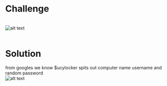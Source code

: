 # Challenge #
<br>![alt text](https://github.com/bzyo/CTFs/blob/master/2018/otter_ctf/memory_forensics/imgs/mem_forensics012-1.png)
<br><br>
# Solution #
from googles we know $ucylocker spits out computer name username and random password
<br>![alt text](https://github.com/bzyo/CTFs/blob/master/2018/otter_ctf/memory_forensics/imgs/mem_forensics012-2.png)
